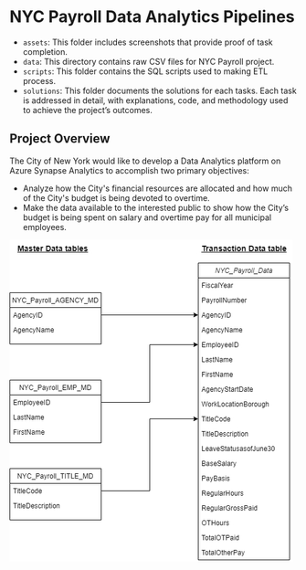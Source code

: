 # NYC Payroll Data Analytics Pipelines
- `assets`: This folder includes screenshots that provide proof of task completion.
- `data`: This directory contains raw CSV files for NYC Payroll project.
- `scripts`: This folder contains the SQL scripts used to making ETL process.
- `solutions`: This folder documents the solutions for each tasks. Each task is addressed in detail, with explanations, code, and methodology used to achieve the project’s outcomes.

## Project Overview
The City of New York would like to develop a Data Analytics platform on Azure Synapse Analytics to accomplish two primary objectives:
- Analyze how the City's financial resources are allocated and how much of the City's budget is being devoted to overtime.
- Make the data available to the interested public to show how the City’s budget is being spent on salary and overtime pay for all municipal employees.

![NYC Payroll DB Schema](nyc-payroll-db-schema.jpeg)
